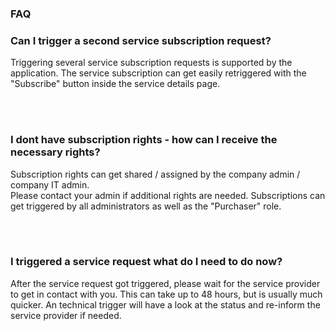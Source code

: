 ### FAQ

### Can I trigger a second service subscription request?
Triggering several service subscription requests is supported by the application.
The service subscription can get easily retriggered with the "Subscribe" button inside the service details page.

<br>
<br>

### I dont have subscription rights - how can I receive the necessary rights?
Subscription rights can get shared / assigned by the company admin / company IT admin.  
Please contact your admin if additional rights are needed. Subscriptions can get triggered by all administrators as well as the "Purchaser" role.

<br>
<br>

### I triggered a service request what do I need to do now?
After the service request got triggered, please wait for the service provider to get in contact with you. This can take up to 48 hours, but is usually much quicker. An technical trigger will have a look at the status and re-inform the service provider if needed.

<br>
<br>
